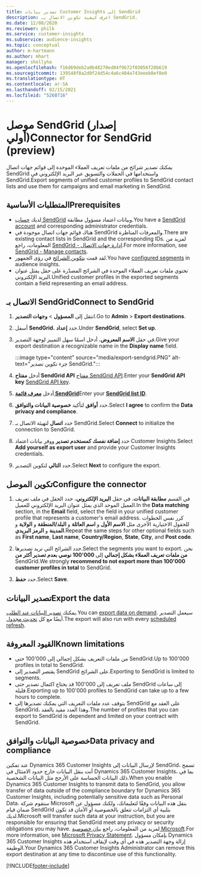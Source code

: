 ```yaml
---
title: تصدير بيانات Customer Insights إلى SendGrid
description: اعرف كيفية تكوين الاتصال بـ SendGrid.
ms.date: 12/08/2020
ms.reviewer: philk
ms.service: customer-insights
ms.subservice: audience-insights
ms.topic: conceptual
author: m-hartmann
ms.author: mhart
manager: shellyha
ms.openlocfilehash: f16d69deb2a0b48270ed04f9b72f03056f20b619
ms.sourcegitcommit: 139548f8a2d0f24d54c4a6c404a743eeeb8ef8e0
ms.translationtype: HT
ms.contentlocale: ar-SA
ms.lasthandoff: 02/15/2021
ms.locfileid: "5268716"
---
```

# <a name="connector-for-sendgrid-preview"></a><span data-ttu-id="f1efb-103">موصل SendGrid (إصدار أولي)</span><span class="sxs-lookup"><span data-stu-id="f1efb-103">Connector for SendGrid (preview)</span></span>

<span data-ttu-id="f1efb-104">يمكنك تصدير شرائح من ملفات تعريف العملاء الموحدة‬ إلى قوائم جهات اتصال SendGrid واستخدامها في الحملات والتسويق عبر البريد الإلكتروني في SendGrid.</span><span class="sxs-lookup"><span data-stu-id="f1efb-104">Export segments of unified customer profiles to SendGrid contact lists and use them for campaigns and email marketing in SendGrid.</span></span> 

## <a name="prerequisites"></a><span data-ttu-id="f1efb-105">المتطلبات الأساسية</span><span class="sxs-lookup"><span data-stu-id="f1efb-105">Prerequisites</span></span>

-   <span data-ttu-id="f1efb-106">لديك [حساب SendGrid](https://sendgrid.com/) وبيانات اعتماد مسؤول مطابقة.</span><span class="sxs-lookup"><span data-stu-id="f1efb-106">You have a [SendGrid account](https://sendgrid.com/) and corresponding administrator credentials.</span></span>
-   <span data-ttu-id="f1efb-107">هناك قوائم جهات اتصال موجودة في SendGrid والمعرفات المناظرة.</span><span class="sxs-lookup"><span data-stu-id="f1efb-107">There are existing contact lists in SendGrid and the corresponding IDs.</span></span> <span data-ttu-id="f1efb-108">لمزيد من المعلومات، راجع [SendGrid - إدارة جهات الاتصال‎](https://sendgrid.com/docs/ui/managing-contacts/create-and-manage-contacts/#manage-contacts).</span><span class="sxs-lookup"><span data-stu-id="f1efb-108">For more information, see [SendGrid - Manage contacts](https://sendgrid.com/docs/ui/managing-contacts/create-and-manage-contacts/#manage-contacts).</span></span>
-   <span data-ttu-id="f1efb-109">لقد قمت [بتكوين الشرائح](segments.md) في رؤى الجمهور.</span><span class="sxs-lookup"><span data-stu-id="f1efb-109">You have [configured segments](segments.md) in audience insights.</span></span>
-   <span data-ttu-id="f1efb-110">تحتوي ملفات تعريف العملاء الموحدة في الشرائح المصدّرة على حقل يمثل عنوان البريد الإلكتروني.</span><span class="sxs-lookup"><span data-stu-id="f1efb-110">Unified customer profiles in the exported segments contain a field representing an email address.</span></span>

## <a name="connect-to-sendgrid"></a><span data-ttu-id="f1efb-111">الاتصال بـ SendGrid</span><span class="sxs-lookup"><span data-stu-id="f1efb-111">Connect to SendGrid</span></span>

1. <span data-ttu-id="f1efb-112">انتقل إلى **المسؤول** > **وجهات التصدير**.</span><span class="sxs-lookup"><span data-stu-id="f1efb-112">Go to **Admin** > **Export destinations**.</span></span>

1. <span data-ttu-id="f1efb-113">أسفل **SendGrid**، حدد **إعداد**.</span><span class="sxs-lookup"><span data-stu-id="f1efb-113">Under **SendGrid**, select **Set up**.</span></span>

1. <span data-ttu-id="f1efb-114">في حقل **الاسم المعروض**، أدخل اسمًا سهل التمييز لوجهة التصدير.</span><span class="sxs-lookup"><span data-stu-id="f1efb-114">Give your export destination a recognizable name in the **Display name** field.</span></span>

   :::image type="content" source="media/export-sendgrid.PNG" alt-text="جزء تكوين تصدير SendGrid.":::

1. <span data-ttu-id="f1efb-116">أدخل **مفتاح SendGrid API** [مفتاح SendGrid API](https://sendgrid.com/docs/ui/account-and-settings/api-keys/).</span><span class="sxs-lookup"><span data-stu-id="f1efb-116">Enter your **SendGrid API key** [SendGrid API key](https://sendgrid.com/docs/ui/account-and-settings/api-keys/).</span></span>

1. <span data-ttu-id="f1efb-117">أدخل **[معرف قائمة SendGrid](https://sendgrid.com/docs/ui/managing-contacts/create-and-manage-contacts/#manage-contacts)**</span><span class="sxs-lookup"><span data-stu-id="f1efb-117">Enter your **[SendGrid list ID](https://sendgrid.com/docs/ui/managing-contacts/create-and-manage-contacts/#manage-contacts)**.</span></span>

1. <span data-ttu-id="f1efb-118">حدد **أوافق** لتأكيد **خصوصية البيانات والتوافق‬**.</span><span class="sxs-lookup"><span data-stu-id="f1efb-118">Select **I agree** to confirm the **Data privacy and compliance**.</span></span>

1. <span data-ttu-id="f1efb-119">حدد **اتصال** لتهيئة الاتصال بـ SendGrid.</span><span class="sxs-lookup"><span data-stu-id="f1efb-119">Select **Connect** to initialize the connection to SendGrid.</span></span>

1. <span data-ttu-id="f1efb-120">حدد **إضافة نفسك كمستخدم تصدير** ووفر بيانات اعتماد Customer Insights.</span><span class="sxs-lookup"><span data-stu-id="f1efb-120">Select **Add yourself as export user** and provide your Customer Insights credentials.</span></span>

1. <span data-ttu-id="f1efb-121">حدد **التالي** لتكوين التصدير.</span><span class="sxs-lookup"><span data-stu-id="f1efb-121">Select **Next** to configure the export.</span></span>

## <a name="configure-the-connector"></a><span data-ttu-id="f1efb-122">تكوين الموصل</span><span class="sxs-lookup"><span data-stu-id="f1efb-122">Configure the connector</span></span>

1. <span data-ttu-id="f1efb-123">في القسم **مطابقة البيانات**، في حقل **البريد الإلكتروني**، حدد الحقل في ملف تعريف العميل الموحد الذي يمثل عنوان البريد الإلكتروني للعميل.</span><span class="sxs-lookup"><span data-stu-id="f1efb-123">In the **Data matching** section, in the **Email** field, select the field in your unified customer profile that represents a customer's email address.</span></span> <span data-ttu-id="f1efb-124">كرر نفس الخطوات للحقول الاختيارية الأخرى مثل **الاسم الأول** و **اسم العائلة** و **البلد/المنطقة** و **الولاية** و **المدينة** و **الرمز البريدي**.</span><span class="sxs-lookup"><span data-stu-id="f1efb-124">Repeat the same steps for other optional fields such as **First name**, **Last name**, **Country/Region**, **State**, **City**, and **Post code**.</span></span>

1. <span data-ttu-id="f1efb-125">حدد الشرائح التي تريد تصديرها.</span><span class="sxs-lookup"><span data-stu-id="f1efb-125">Select the segments you want to export.</span></span> <span data-ttu-id="f1efb-126">نحن **نوصي بعدم تصدير أكثر من ‎100'000 من ملفات تعريف العملاء بشكل إجمالي** إلى SendGrid.</span><span class="sxs-lookup"><span data-stu-id="f1efb-126">We strongly **recommend to not export more than 100'000 customer profiles in total** to SendGrid.</span></span> 

1. <span data-ttu-id="f1efb-127">حدد **حفظ**.</span><span class="sxs-lookup"><span data-stu-id="f1efb-127">Select **Save**.</span></span>

## <a name="export-the-data"></a><span data-ttu-id="f1efb-128">تصدير البيانات</span><span class="sxs-lookup"><span data-stu-id="f1efb-128">Export the data</span></span>

<span data-ttu-id="f1efb-129">يمكنك [تصدير البيانات عند الطلب](export-destinations.md).</span><span class="sxs-lookup"><span data-stu-id="f1efb-129">You can [export data on demand](export-destinations.md).</span></span> <span data-ttu-id="f1efb-130">سيعمل التصدير أيضًا مع كل [تحديث مجدول](system.md#schedule-tab).</span><span class="sxs-lookup"><span data-stu-id="f1efb-130">The export will also run with every [scheduled refresh](system.md#schedule-tab).</span></span>

## <a name="known-limitations"></a><span data-ttu-id="f1efb-131">القيود المعروفة</span><span class="sxs-lookup"><span data-stu-id="f1efb-131">Known limitations</span></span>

- <span data-ttu-id="f1efb-132">حتى ‎100'000 من ملفات التعريف بشكل إجمالي إلى SendGrid.</span><span class="sxs-lookup"><span data-stu-id="f1efb-132">Up to 100'000 profiles in total to SendGrid.</span></span>
- <span data-ttu-id="f1efb-133">يقتصر التصدير إلى SendGrid على الشرائح.</span><span class="sxs-lookup"><span data-stu-id="f1efb-133">Exporting to SendGrid is limited to segments.</span></span>
- <span data-ttu-id="f1efb-134">قد يحتاج اكتمال تصدير حتى ‎100'000 ملف تعريف إلى SendGrid إلى ساعات قليلة.</span><span class="sxs-lookup"><span data-stu-id="f1efb-134">Exporting up to 100'000 profiles to SendGrid can take up to a few hours to complete.</span></span> 
- <span data-ttu-id="f1efb-135">يتوقف عدد ملفات التعريف التي يمكنك تصديرها إلى SendGrid على العقد مع SendGrid، وهذا العدد مقيد بالعقد.</span><span class="sxs-lookup"><span data-stu-id="f1efb-135">The number of profiles that you can export to SendGrid is dependent and limited on your contract with SendGrid.</span></span>

## <a name="data-privacy-and-compliance"></a><span data-ttu-id="f1efb-136">خصوصية البيانات والتوافق</span><span class="sxs-lookup"><span data-stu-id="f1efb-136">Data privacy and compliance</span></span>

<span data-ttu-id="f1efb-137">عند تمكين Dynamics 365 Customer Insights لإرسال البيانات إلى SendGrid، تسمح أنت بنقل البيانات خارج حدود الامتثال في Dynamics 365 Customer Insights، بما في ذلك البيانات الحساسة على الأرجح مثل البيانات الشخصية.</span><span class="sxs-lookup"><span data-stu-id="f1efb-137">When you enable Dynamics 365 Customer Insights to transmit data to SendGrid, you allow transfer of data outside of the compliance boundary for Dynamics 365 Customer Insights, including potentially sensitive data such as Personal Data.</span></span> <span data-ttu-id="f1efb-138">ستقوم شركة Microsoft بنقل هذه البيانات وفقًا لتعليماتك، ولكنك مسؤول عن ضمان قيام SendGrid بتلبية أي التزامات تتعلق بالخصوصية أو الأمان قد تكون لديك.</span><span class="sxs-lookup"><span data-stu-id="f1efb-138">Microsoft will transfer such data at your instruction, but you are responsible for ensuring that SendGrid meet any privacy or security obligations you may have.</span></span> <span data-ttu-id="f1efb-139">لمزيد من المعلومات، راجع [بيان خصوصية Microsoft](https://go.microsoft.com/fwlink/?linkid=396732).</span><span class="sxs-lookup"><span data-stu-id="f1efb-139">For more information, see [Microsoft Privacy Statement](https://go.microsoft.com/fwlink/?linkid=396732).</span></span>
<span data-ttu-id="f1efb-140">بإمكان مسؤول Dynamics 365 Customer Insights إزالة وجهة التصدير هذه في أي وقت لإيقاف استخدام هذه الوظيفة.</span><span class="sxs-lookup"><span data-stu-id="f1efb-140">Your Dynamics 365 Customer Insights Administrator can remove this export destination at any time to discontinue use of this functionality.</span></span>


[!INCLUDE[footer-include](../includes/footer-banner.md)]